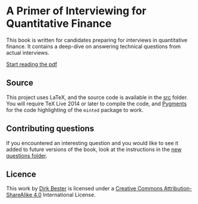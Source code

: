 # A Primer of Interviewing for Quantitative Finance

This book is written for candidates preparing for interviews in quantitative finance.
It contains a deep-dive on answering technical questions from actual interviews.

[Start reading the pdf](./src/QuantitativePrimer.pdf)


## Source
This project uses LaTeX, and the source code is available in the [src](./src) folder.
You will require TeX Live 2014 or later to compile the code, and [Pygments](http://pygments.org/) for the code highlighting of the `minted` package to work.


## Contributing questions
If you encountered an interesting question and you would like to see it added to future versions of the book, look at the instructions in the [new questions folder](./newquestions).


## Licence

This work by [Dirk Bester](https://www.linkedin.com/in/dwbester) is licensed under a
[Creative Commons Attribution-ShareAlike 4.0](http://creativecommons.org/licenses/by-sa/4.0/)
International License.
